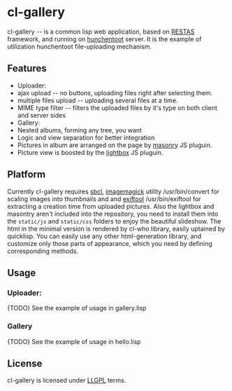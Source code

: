 # cl-gallery

cl-gallery -- is a common lisp web application, based on [RESTAS](http://restas.lisper.ru/en/) framework,
and running on [hunchentoot](http://weitz.de/hunchentoot/) server.
It is the example of utilization hunchentoot file-uploading mechanism.

## Features

* Uploader:
 *  ajax upload -- no buttons, uploading files right after selecting them.
 *  multiple files upload -- uploading several files at a time.
 *  MIME type filter -- filters the uploaded files by it's type on both client and server sides
* Gallery:
 *  Nested albums, forming any tree, you want
 *  Logic and view separation for better integration
 *  Pictures in album are arranged on the page by [masonry](http://masonry.desandro.com/) JS pluguin.
 *  Picture view is boosted by the [lightbox](http://lokeshdhakar.com/projects/lightbox2/) JS pluguin.

## Platform

Currently cl-gallery requires [sbcl](http://www.sbcl.org/), [imagemagick](http://www.imagemagick.org/script/index.php)
utility /usr/bin/convert for scaling images into thumbnails and and [exiftool](http://owl.phy.queensu.ca/~phil/exiftool/)
/usr/bin/exiftool for extracting a creation time from uploaded pictures.
Also the lightbox and masontry aren't included into the repository, you
need to install them into the `static/js` and `static/css` folders to enjoy the beautiful slideshow.
The html in the minimal version is rendered by cl-who library, easily uptained by quicklisp. You can easily use any
other html-generation library, and customize only those parts of appearance, which you need by defining corresponding
methods.

## Usage

### Uploader:
{TODO} See the example of usage in gallery.lisp
### Gallery
{TODO} See the example of usage in hello.lisp

## License
cl-gallery is licensed under [LLGPL](https://github.com/necto/cl-gallery/blob/master/COPYING) terms.

